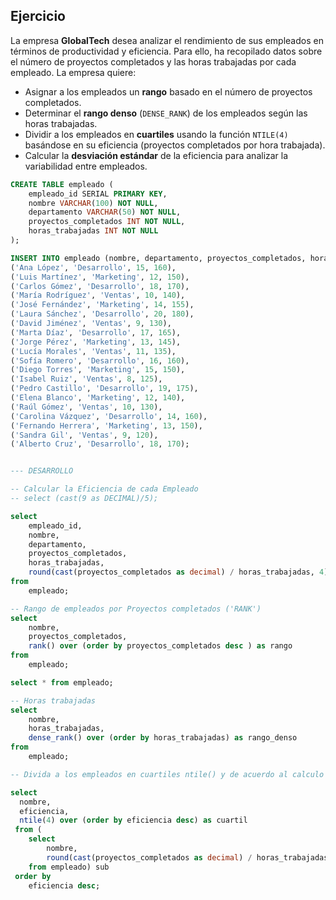 ## Ejercicio

La empresa **GlobalTech** desea analizar el rendimiento de sus empleados en términos de productividad y eficiencia. Para ello, ha recopilado datos sobre el número de proyectos completados y las horas trabajadas por cada empleado. La empresa quiere:

- Asignar a los empleados un **rango** basado en el número de proyectos completados.
- Determinar el **rango denso** (`DENSE_RANK`) de los empleados según las horas trabajadas.
- Dividir a los empleados en **cuartiles** usando la función `NTILE(4)` basándose en su eficiencia (proyectos completados por hora trabajada).
- Calcular la **desviación estándar** de la eficiencia para analizar la variabilidad entre empleados.


```sql
CREATE TABLE empleado (
    empleado_id SERIAL PRIMARY KEY,
    nombre VARCHAR(100) NOT NULL,
    departamento VARCHAR(50) NOT NULL,
    proyectos_completados INT NOT NULL,
    horas_trabajadas INT NOT NULL
);

INSERT INTO empleado (nombre, departamento, proyectos_completados, horas_trabajadas) VALUES
('Ana López', 'Desarrollo', 15, 160),
('Luis Martínez', 'Marketing', 12, 150),
('Carlos Gómez', 'Desarrollo', 18, 170),
('María Rodríguez', 'Ventas', 10, 140),
('José Fernández', 'Marketing', 14, 155),
('Laura Sánchez', 'Desarrollo', 20, 180),
('David Jiménez', 'Ventas', 9, 130),
('Marta Díaz', 'Desarrollo', 17, 165),
('Jorge Pérez', 'Marketing', 13, 145),
('Lucía Morales', 'Ventas', 11, 135),
('Sofía Romero', 'Desarrollo', 16, 160),
('Diego Torres', 'Marketing', 15, 150),
('Isabel Ruiz', 'Ventas', 8, 125),
('Pedro Castillo', 'Desarrollo', 19, 175),
('Elena Blanco', 'Marketing', 12, 140),
('Raúl Gómez', 'Ventas', 10, 130),
('Carolina Vázquez', 'Desarrollo', 14, 160),
('Fernando Herrera', 'Marketing', 13, 150),
('Sandra Gil', 'Ventas', 9, 120),
('Alberto Cruz', 'Desarrollo', 18, 170);


--- DESARROLLO

-- Calcular la Eficiencia de cada Empleado
-- select (cast(9 as DECIMAL)/5);

select
	empleado_id,
	nombre,
	departamento,
	proyectos_completados,
	horas_trabajadas,
	round(cast(proyectos_completados as decimal) / horas_trabajadas, 4) as eficiencia
from
	empleado;

-- Rango de empleados por Proyectos completados ('RANK')
select 
	nombre,
	proyectos_completados,
	rank() over (order by proyectos_completados desc ) as rango
from
	empleado;

select * from empleado;

-- Horas trabajadas 
select
	nombre,
	horas_trabajadas,
	dense_rank() over (order by horas_trabajadas) as rango_denso
from
	empleado;

-- Divida a los empleados en cuartiles ntile() y de acuerdo al calculo de eficiencia

select 
  nombre,
  eficiencia,
  ntile(4) over (order by eficiencia desc) as cuartil
 from (
 	select
		nombre,
		round(cast(proyectos_completados as decimal) / horas_trabajadas, 4) as eficiencia
	from empleado) sub
 order by
    eficiencia desc;


```